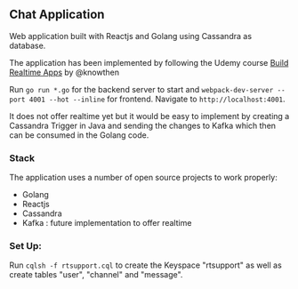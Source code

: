## Chat Application

Web application built with Reactjs and Golang using Cassandra as database.

The application has been implemented by following the Udemy course
[Build Realtime Apps](https://www.udemy.com/realtime-apps-with-reactjs-golang-rethinkdb) by @knowthen

Run `go run *.go` for the backend server to start and `webpack-dev-server --port 4001 --hot --inline` for frontend. 
Navigate to `http://localhost:4001`.

It does not offer realtime yet but it would be easy to implement by creating a Cassandra Trigger in Java
and sending the changes to Kafka which then can be consumed in the Golang code.

### Stack

The application uses a number of open source projects to work properly:

- Golang
- Reactjs
- Cassandra
- Kafka : future implementation to offer realtime

### Set Up:

Run `cqlsh -f rtsupport.cql` to create the Keyspace "rtsupport" 
as well as create tables "user", "channel" and "message".